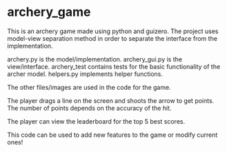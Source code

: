 # archery_game
This is an archery game made using python and guizero. 
The project uses model-view separation method in order to separate the interface from the implementation.

archery.py is the model/implementation.
archery_gui.py is the view/interface.
archery_test contains tests for the basic functionality of the archer model.
helpers.py implements helper functions.

The other files/images are used in the code for the game.

The player drags a line on the screen and shoots the arrow to get points. The number of points depends on the accuracy of the hit.

The player can view the leaderboard for the top 5 best scores.

This code can be used to add new features to the game or modify current ones!
